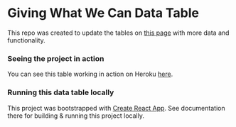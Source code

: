 # Giving What We Can Data Table
This repo was created to update the tables on [this page](https://www.givingwhatwecan.org/best-charities-to-donate-to-2020/) with more data and functionality.

### Seeing the project in action
You can see this table working in action on Heroku [here](https://gwwc-data-table-react.herokuapp.com/).

### Running this data table locally

This project was bootstrapped with [Create React App](https://github.com/facebook/create-react-app). See documentation there for building & running this project locally.